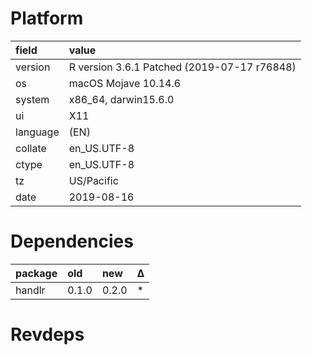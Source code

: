 # Platform

|field    |value                                       |
|:--------|:-------------------------------------------|
|version  |R version 3.6.1 Patched (2019-07-17 r76848) |
|os       |macOS Mojave 10.14.6                        |
|system   |x86_64, darwin15.6.0                        |
|ui       |X11                                         |
|language |(EN)                                        |
|collate  |en_US.UTF-8                                 |
|ctype    |en_US.UTF-8                                 |
|tz       |US/Pacific                                  |
|date     |2019-08-16                                  |

# Dependencies

|package |old   |new   |Δ  |
|:-------|:-----|:-----|:--|
|handlr  |0.1.0 |0.2.0 |*  |

# Revdeps

